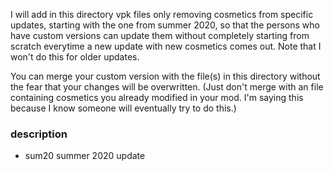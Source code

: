 I will add in this directory vpk files only removing cosmetics from specific updates, starting with the one from summer 2020, so that the persons who have custom versions can update them without completely starting from scratch everytime a new update with new cosmetics comes out. Note that I won't do this for older updates.

You can merge your custom version with the file(s) in this directory without the fear that your changes will be overwritten. (Just don't merge with an file containing cosmetics you already modified in your mod. I'm saying this because I know someone will eventually try to do this.)

### description

- sum20		summer 2020 update
